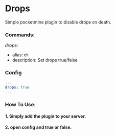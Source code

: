 # Drops
Simple pocketmine plugin to disable drops on death.
### Commands:
*drops:*
- alias: dr
- description: Set drops true/false
### Config
```yml
---
drops: true
...
```
### How To Use:
#### 1. Simply add the plugin to your server.
####  2. open config and true or false.
